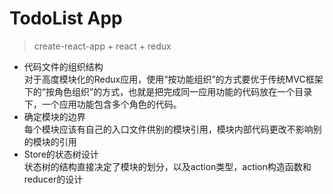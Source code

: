 # TodoList App

> create-react-app + react + redux

- 代码文件的组织结构<br />
对于高度模块化的Redux应用，使用“按功能组织”的方式要优于传统MVC框架下的“按角色组织”的方式，也就是把完成同一应用功能的代码放在一个目录下，一个应用功能包含多个角色的代码。
- 确定模块的边界<br />
每个模块应该有自己的入口文件供别的模块引用，模块内部代码更改不影响别的模块的引用
- Store的状态树设计<br />
状态树的结构直接决定了模块的划分，以及action类型，action构造函数和reducer的设计
